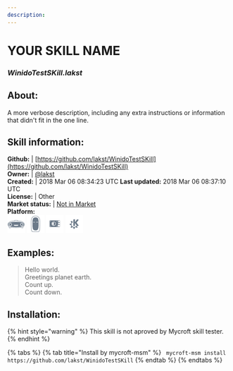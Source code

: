 ```yaml
---
description: 
---
```


# YOUR SKILL NAME  
### _WinidoTestSKill.lakst_  
## About:  
A more verbose description, including any extra instructions or
information that didn't fit in the one line.

## Skill information:  
**Github:** | [https://github.com/lakst/WinidoTestSKill](https://github.com/lakst/WinidoTestSKill)  
**Owner:** | [@lakst](https://github.com/lakst)  
**Created:** | 2018 Mar 06 08:34:23 UTC  **Last updated:** 2018 Mar 06 08:37:10 UTC  
**License:** | Other  
**Market status:** | [Not in Market](https://market.mycroft.ai/skill/)  
**Platform:**  
 ![Mark I](../.gitbook/assets/mark-1-icon.png)  ![Mark II](../.gitbook/assets/mark-2-icon.png)  ![Picroft](../.gitbook/assets/picroft-icon.png)  ![plasmoid](../.gitbook/assets/kde.png)   
## Examples:  
> Hello world.  
> Greetings planet earth.  
> Count up.  
> Count down.  
  
## Installation:  
{% hint style="warning" %}
This skill is not aproved by Mycroft skill tester.
{% endhint %}
    
{% tabs %}
{% tab title="Install by mycroft-msm" %}
``` mycroft-msm install https://github.com/lakst/WinidoTestSKill```
{% endtab %}
  {% endtabs %}
  
